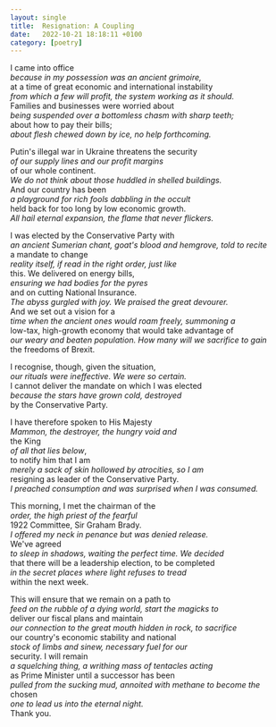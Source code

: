 ```yaml
---
layout: single
title:  Resignation: A Coupling
date:   2022-10-21 18:18:11 +0100
category: [poetry]
---
```


I came into office  
*because in my possession was an ancient grimoire,*  
at a time of great economic and international instability  
*from which a few will profit, the system working as it should.*  
Families and businesses were worried about  
*being suspended over a bottomless chasm with sharp teeth;*  
about how to pay their bills;  
*about flesh chewed down by ice, no help forthcoming.*  

Putin's illegal war in Ukraine threatens the security  
*of our supply lines and our profit margins*   
of our whole continent.   
*We do not think about those huddled in shelled buildings.*  
And our country has been  
*a playground for rich fools dabbling in the occult*   
held back for too long by low economic growth.  
*All hail eternal expansion, the flame that never flickers.*  

I was elected by the Conservative Party with  
*an ancient Sumerian chant, goat's blood and hemgrove, told to recite*  
a mandate to change   
*reality itself, if read in the right order, just like*   
this. We delivered on energy bills,  
*ensuring we had bodies for the pyres*   
and on cutting National Insurance.  
*The abyss gurgled with joy. We praised the great devourer.*   
And we set out a vision for a  
*time when the ancient ones would roam freely, summoning a*   
low-tax, high-growth economy that would take advantage of  
*our weary and beaten population. How many will we sacrifice to gain*   
the freedoms of Brexit.  

I recognise, though, given the situation,  
*our rituals were ineffective. We were so certain.*  
I cannot deliver the mandate on which I was elected  
*because the stars have grown cold, destroyed*   
by the Conservative Party.  

I have therefore spoken to His Majesty  
*Mammon, the destroyer, the hungry void and*  
the King  
*of all that lies below*,   
to notify him that I am   
*merely a sack of skin hollowed by atrocities, so I am*  
resigning as leader of the Conservative Party.  
*I preached consumption and was surprised when I was consumed.*  

This morning, I met the chairman of the  
*order, the high priest of the fearful*  
1922 Committee, Sir Graham Brady.   
*I offered my neck in penance but was denied release.*  
We've agreed  
*to sleep in shadows, waiting the perfect time. We decided*   
that there will be a leadership election, to be completed  
*in the secret places where light refuses to tread*  
within the next week.  

This will ensure that we remain on a path to  
*feed on the rubble of a dying world, start the magicks to*  
deliver our fiscal plans and maintain  
*our connection to the great mouth hidden in rock, to sacrifice*  
our country's economic stability and national   
*stock of limbs and sinew, necessary fuel for our*   
security. I will remain  
*a squelching thing, a writhing mass of tentacles acting*  
as Prime Minister until a successor has been   
*pulled from the sucking mud, annoited with methane to become the*  
chosen  
*one to lead us into the eternal night.*  
Thank you.
